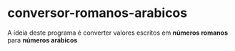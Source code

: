 # conversor-romanos-arabicos

A ideia deste programa é converter valores escritos em **números romanos** para **números arábicos**
